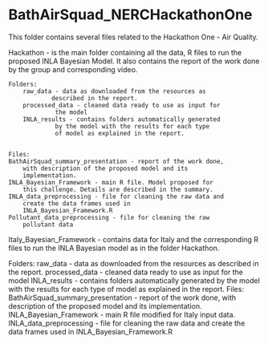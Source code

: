 # BathAirSquad_NERCHackathonOne

This folder contains several files related to the Hackathon One - Air Quality. 

Hackathon - is the main folder containing all the data, R files to run the proposed INLA Bayesian Model. It also contains the report of the work done by the group and corresponding video. 

	Folders: 
		raw_data - data as downloaded from the resources as
				described in the report.
		processed_data - cleaned data ready to use as input for
				 the model 
		INLA_results - contains folders automatically generated
				 by the model with the results for each type 
				 of model as explained in the report. 

	
	Files:
	BathAirSquad_summary_presentation - report of the work done, 
		with description of the proposed model and its
		implementation.
	INLA_Bayesian_Framework - main R file. Model proposed for 
		this challenge. Details are described in the summary.
	INLA_data_preprocessing - file for cleaning the raw data and 
		create the data frames used in
		INLA_Bayesian_Framework.R
 	Pollutant_data_preprocessing - file for cleaning the raw 
		pollutant data 


Italy_Bayesian_Framework 	- contains data for Italy and the
					corresponding R files to run the INLA 
					Bayesian model as in the folder
					Hackathon.
          
   Folders:
		raw_data - data as downloaded from the resources as
				described in the report.
		processed_data - cleaned data ready to use as input for
				 the model 
		INLA_results - contains folders automatically generated
				 by the model with the results for each type 
				 of model as explained in the report. 
	Files:
	BathAirSquad_summary_presentation - report of the work done, 
		with description of the proposed model and its
		implementation.
	INLA_Bayesian_Framework - main R file modified for Italy 
		input data.
	INLA_data_preprocessing - file for cleaning the raw data and 
		create the data frames used in
		INLA_Bayesian_Framework.R
